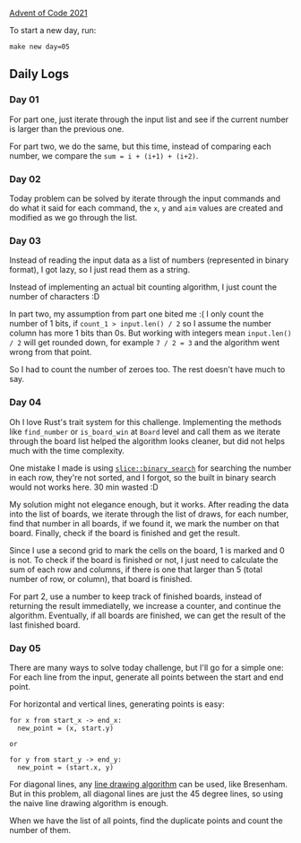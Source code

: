 [Advent of Code 2021](https://adventofcode.com/2021)

To start a new day, run:

```
make new day=05
```

## Daily Logs

### Day 01

For part one, just iterate through the input list and see if the current number is larger than the previous one.

For part two, we do the same, but this time, instead of comparing each number, we compare the `sum = i + (i+1) + (i+2)`.

### Day 02

Today problem can be solved by iterate through the input commands and do what it said for each command, the `x`, `y` and `aim` values
are created and modified as we go through the list.

### Day 03

Instead of reading the input data as a list of numbers (represented in binary format), I got lazy, so I just read them as a string.

Instead of implementing an actual bit counting algorithm, I just count the number of characters :D

In part two, my assumption from part one bited me :( I only count the number of 1 bits, if `count_1 > input.len() / 2` so I assume
the number column has more 1 bits than 0s. But working with integers mean `input.len() / 2` will get rounded down, for example `7 / 2 = 3`
and the algorithm went wrong from that point.

So I had to count the number of zeroes too. The rest doesn't have much to say.

### Day 04

Oh I love Rust's trait system for this challenge. Implementing the methods like `find_number` or `is_board_win` at `Board` level and call them as
we iterate through the board list helped the algorithm looks cleaner, but did not helps much with the time complexity.

One mistake I made is using [`slice::binary_search`](https://doc.rust-lang.org/std/primitive.slice.html#method.binary_search) for searching the number
in each row, they're not sorted, and I forgot, so the built in binary search would not works here. 30 min wasted :D

My solution might not elegance enough, but it works. After reading the data into the list of boards, we iterate through the list of draws, for each
number, find that number in all boards, if we found it, we mark the number on that board. Finally, check if the board is finished and get the result.

Since I use a second grid to mark the cells on the board, 1 is marked and 0 is not. To check if the board is finished or not, I just need to calculate
the sum of each row and columns, if there is one that larger than 5 (total number of row, or column), that board is finished.

For part 2, use a number to keep track of finished boards, instead of returning the result immediatelly, we increase a counter, and continue the algorithm.
Eventually, if all boards are finished, we can get the result of the last finished board.

### Day 05

There are many ways to solve today challenge, but I'll go for a simple one: For each line from the input, generate all points between the start and end point.

For horizontal and vertical lines, generating points is easy:

```
for x from start_x -> end_x:
  new_point = (x, start.y)

or

for y from start_y -> end_y:
  new_point = (start.x, y)
```

For diagonal lines, any [line drawing algorithm](https://en.m.wikipedia.org/wiki/Line_drawing_algorithm) can be used, like Bresenham. But in this problem, all diagonal lines are just the 45 degree lines, so
using the naive line drawing algorithm is enough.

When we have the list of all points, find the duplicate points and count the number of them.
